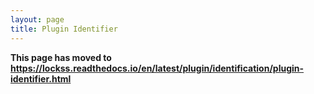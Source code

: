 ```yaml
---
layout: page
title: Plugin Identifier
---
```


**This page has moved to <https://lockss.readthedocs.io/en/latest/plugin/identification/plugin-identifier.html>**
